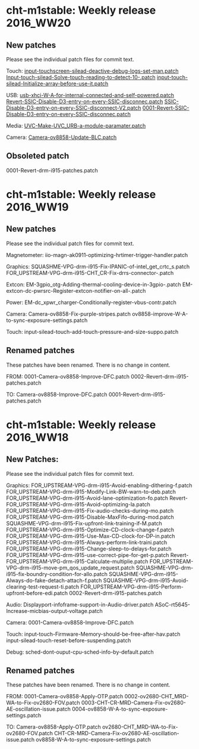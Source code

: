 cht-m1stable: Weekly release 2016_WW20
======================================

New patches
-----------
Please see the individual patch files for commit text.

Touch:
[input-touchscreen-silead-deactive-debug-logs-set-man.patch](test/blob/cht-m1stable-2016_ww20/uefi/cht-m1stable/patches/input-touchscreen-silead-deactive-debug-logs-set-man.patch)
[Input-touch-silead-Solve-touch-reading-to-detect-10-.patch](test/blob/cht-m1stable-2016_ww20/uefi/cht-m1stable/patches/Input-touch-silead-Solve-touch-reading-to-detect-10-.patch)
[input-touch-silead-Initialize-array-before-use-it.patch](test/blob/cht-m1stable-2016_ww20/uefi/cht-m1stable/patches/input-touch-silead-Initialize-array-before-use-it.patch)

USB:
[usb-xhci-W-A-for-internal-connected-and-self-powered.patch](test/blob/cht-m1stable-2016_ww20/uefi/cht-m1stable/patches/usb-xhci-W-A-for-internal-connected-and-self-powered.patch)
[Revert-SSIC-Disable-D3-entry-on-every-SSIC-disconnec.patch](test/blob/cht-m1stable-2016_ww20/uefi/cht-m1stable/patches/Revert-SSIC-Disable-D3-entry-on-every-SSIC-disconnec.patch)
[SSIC-Disable-D3-entry-on-every-SSIC-disconnect-V2.patch](test/blob/cht-m1stable-2016_ww20/uefi/cht-m1stable/patches/SSIC-Disable-D3-entry-on-every-SSIC-disconnect-V2.patch)
[0001-Revert-SSIC-Disable-D3-entry-on-every-SSIC-disconnec.patch](test/blob/cht-m1stable-2016_ww20/uefi/cht-m1stable/patches/0001-Revert-SSIC-Disable-D3-entry-on-every-SSIC-disconnec.patch)

Media:
[UVC-Make-UVC_URB-a-module-paramater.patch](test/blob/cht-m1stable-2016_ww20/uefi/cht-m1stable/patches/UVC-Make-UVC_URB-a-module-paramater.patch)

Camera:
[Camera-ov8858-Update-BLC.patch](test/blob/cht-m1stable-2016_ww20/uefi/cht-m1stable/patches/Camera-ov8858-Update-BLC.patch)

Obsoleted patch
---------------
0001-Revert-drm-i915-patches.patch


cht-m1stable: Weekly release 2016_WW19
======================================

New patches
-----------
Please see the individual patch files for commit text.

Magnetometer:
iio-magn-ak0911-optimizing-hrtimer-trigger-handler.patch

Graphics:
SQUASHME-VPG-drm-i915-Fix-IPANIC-of-intel_get_crtc_s.patch
FOR_UPSTREAM-VPG-drm-i915-CHT_CR-Fix-drrs-connector-.patch

Extcon:
EM-3gpio_otg-Adding-thermal-cooling-device-in-3gpio-.patch
EM-extcon-dc-pwrsrc-Register-extcon-notifier-on-all-.patch

Power:
EM-dc_xpwr_charger-Conditionally-register-vbus-contr.patch

Camera:
Camera-ov8858-Fix-purple-stripes.patch
ov8858-improve-W-A-to-sync-exposure-settings.patch

Touch:
input-silead-touch-add-touch-pressure-and-size-suppo.patch


Renamed patches
---------------
These patches have been renamed. There is no change in content.

FROM:
0001-Camera-ov8858-Improve-DFC.patch
0002-Revert-drm-i915-patches.patch

TO:
Camera-ov8858-Improve-DFC.patch
0001-Revert-drm-i915-patches.patch


cht-m1stable: Weekly release 2016_WW18
======================================

New Patches:
------------
Please see the individual patch files for commit text.

Graphics:
FOR_UPSTREAM-VPG-drm-i915-Avoid-enabling-dithering-f.patch
FOR_UPSTREAM-VPG-drm-i915-Modify-Link-BW-warn-to-deb.patch
FOR_UPSTREAM-VPG-drm-i915-Avoid-lane-optimization-fo.patch
Revert-FOR_UPSTREAM-VPG-drm-i915-Avoid-optimizing-la.patch
FOR_UPSTREAM-VPG-drm-i915-Fix-audio-checks-during-mo.patch
FOR_UPSTREAM-VPG-drm-i915-Disable-MaxFifo-during-mod.patch
SQUASHME-VPG-drm-i915-Fix-upfront-link-training-if-M.patch
FOR_UPSTREAM-VPG-drm-i915-Optimize-CD-clock-change-f.patch
FOR_UPSTREAM-VPG-drm-i915-Use-Max-CD-clock-for-DP-in.patch
FOR_UPSTREAM-VPG-drm-i915-Always-perform-link-traini.patch
FOR_UPSTREAM-VPG-drm-i915-Change-sleep-to-delays-for.patch
FOR_UPSTREAM-VPG-drm-i915-use-correct-pipe-for-get-p.patch
Revert-FOR_UPSTREAM-VPG-drm-i915-Calculate-multiplie.patch
FOR_UPSTREAM-VPG-drm-i915-move-pm_qos_update_request.patch
SQUASHME-VPG-drm-i915-fix-boundry-condition-for-allo.patch
SQUASHME-VPG-drm-i915-Always-do-fake-detach-attach-f.patch
SQUASHME-VPG-drm-i915-Avoid-clearing-test-request-ti.patch
FOR_UPSTREAM-VPG-drm-i915-Perform-upfront-before-edi.patch
0002-Revert-drm-i915-patches.patch

Audio:
Displayport-infoframe-support-in-Audio-driver.patch
ASoC-rt5645-Increase-micbias-output-voltage.patch

Camera:
0001-Camera-ov8858-Improve-DFC.patch

Touch:
input-touch-Firmware-Memory-should-be-free-after-hav.patch
input-silead-touch-reset-before-suspending.patch

Debug:
sched-dont-ouput-cpu-sched-info-by-default.patch

Renamed patches
---------------
These patches have been renamed. There is no change in content.

FROM:
0001-Camera-ov8858-Apply-OTP.patch
0002-ov2680-CHT_MRD-WA-to-Fix-ov2680-FOV.patch
0003-CHT-CR-MRD-Camera-Fix-ov2680-AE-oscillation-issue.patch
0004-ov8858-W-A-to-sync-exposure-settings.patch

TO:
Camera-ov8858-Apply-OTP.patch
ov2680-CHT_MRD-WA-to-Fix-ov2680-FOV.patch
CHT-CR-MRD-Camera-Fix-ov2680-AE-oscillation-issue.patch
ov8858-W-A-to-sync-exposure-settings.patch

